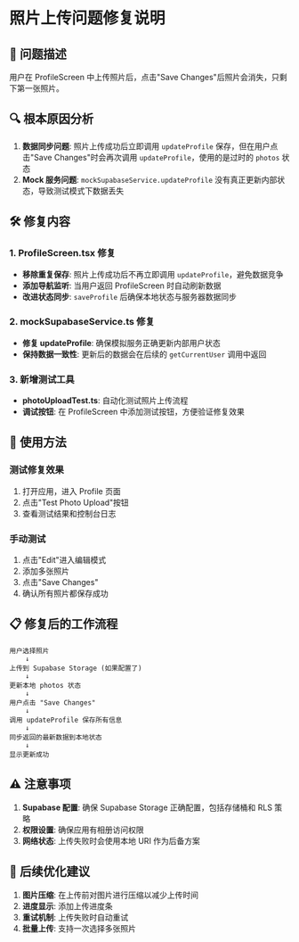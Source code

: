 # 照片上传问题修复说明

## 🐛 问题描述
用户在 ProfileScreen 中上传照片后，点击"Save Changes"后照片会消失，只剩下第一张照片。

## 🔍 根本原因分析
1. **数据同步问题**: 照片上传成功后立即调用 `updateProfile` 保存，但在用户点击"Save Changes"时会再次调用 `updateProfile`，使用的是过时的 `photos` 状态
2. **Mock 服务问题**: `mockSupabaseService.updateProfile` 没有真正更新内部状态，导致测试模式下数据丢失

## 🛠️ 修复内容

### 1. ProfileScreen.tsx 修复
- **移除重复保存**: 照片上传成功后不再立即调用 `updateProfile`，避免数据竞争
- **添加导航监听**: 当用户返回 ProfileScreen 时自动刷新数据
- **改进状态同步**: `saveProfile` 后确保本地状态与服务器数据同步

### 2. mockSupabaseService.ts 修复
- **修复 updateProfile**: 确保模拟服务正确更新内部用户状态
- **保持数据一致性**: 更新后的数据会在后续的 `getCurrentUser` 调用中返回

### 3. 新增测试工具
- **photoUploadTest.ts**: 自动化测试照片上传流程
- **调试按钮**: 在 ProfileScreen 中添加测试按钮，方便验证修复效果

## 🔧 使用方法

### 测试修复效果
1. 打开应用，进入 Profile 页面
2. 点击"Test Photo Upload"按钮
3. 查看测试结果和控制台日志

### 手动测试
1. 点击"Edit"进入编辑模式
2. 添加多张照片
3. 点击"Save Changes"
4. 确认所有照片都保存成功

## 📋 修复后的工作流程

```
用户选择照片
    ↓
上传到 Supabase Storage (如果配置了)
    ↓
更新本地 photos 状态
    ↓
用户点击 "Save Changes"
    ↓
调用 updateProfile 保存所有信息
    ↓
同步返回的最新数据到本地状态
    ↓
显示更新成功
```

## ⚠️ 注意事项
1. **Supabase 配置**: 确保 Supabase Storage 正确配置，包括存储桶和 RLS 策略
2. **权限设置**: 确保应用有相册访问权限
3. **网络状态**: 上传失败时会使用本地 URI 作为后备方案

## 🚀 后续优化建议
1. **图片压缩**: 在上传前对图片进行压缩以减少上传时间
2. **进度显示**: 添加上传进度条
3. **重试机制**: 上传失败时自动重试
4. **批量上传**: 支持一次选择多张照片